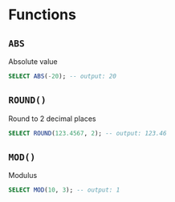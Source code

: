 # Functions

## `ABS`

Absolute value

```sql
SELECT ABS(-20); -- output: 20
```

## `ROUND()`

Round to 2 decimal places

```sql
SELECT ROUND(123.4567, 2); -- output: 123.46
```

## `MOD()`

Modulus

```sql
SELECT MOD(10, 3); -- output: 1
```

